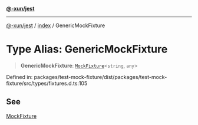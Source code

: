 [**@-xun/jest**](../../README.md)

***

[@-xun/jest](../../README.md) / [index](../README.md) / GenericMockFixture

# Type Alias: GenericMockFixture

> **GenericMockFixture**: [`MockFixture`](MockFixture.md)\<`string`, `any`\>

Defined in: packages/test-mock-fixture/dist/packages/test-mock-fixture/src/types/fixtures.d.ts:105

## See

[MockFixture](MockFixture.md)
